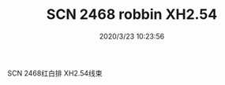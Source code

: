 ﻿---
layout: post 
title: SCN 2468 robbin XH2.54
tags: SCN
categories: wire-harness
overview: 
series: 
part_number: KR37
thumb_img: static/202003/302-thumb-20200323182438.jpg
small_img: static/202003/302-20200323182438.jpg
date: 2020/3/23 10:23:56
---


SCN 2468红白排 XH2.54线束
